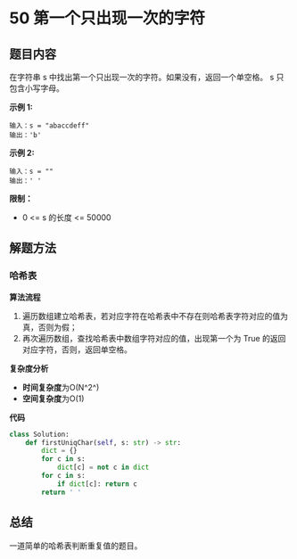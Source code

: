 # 50 第一个只出现一次的字符

## 题目内容

在字符串 s 中找出第一个只出现一次的字符。如果没有，返回一个单空格。 s 只包含小写字母。

**示例 1:**

```
输入：s = "abaccdeff"
输出：'b'
```

**示例 2:**

```
输入：s = "" 
输出：' '
```

**限制：**

* 0 <= s 的长度 <= 50000

## 解题方法

### 哈希表

**算法流程**

1. 遍历数组建立哈希表，若对应字符在哈希表中不存在则哈希表字符对应的值为真，否则为假；
2. 再次遍历数组，查找哈希表中数组字符对应的值，出现第一个为 True 的返回对应字符，否则，返回单空格。

**复杂度分析**

* **时间复杂度**为O(N^2^)
* **空间复杂度**为O(1)

**代码**

```python
class Solution:
    def firstUniqChar(self, s: str) -> str:
        dict = {}
        for c in s:
            dict[c] = not c in dict
        for c in s:
            if dict[c]: return c 
        return ' '
```

## 总结

一道简单的哈希表判断重复值的题目。